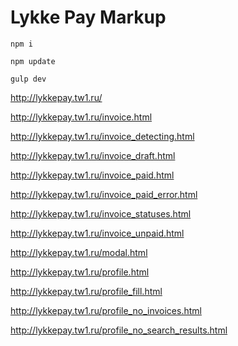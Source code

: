 # Lykke Pay Markup

`npm i`

`npm update`

`gulp dev`


http://lykkepay.tw1.ru/

http://lykkepay.tw1.ru/invoice.html

http://lykkepay.tw1.ru/invoice_detecting.html

http://lykkepay.tw1.ru/invoice_draft.html

http://lykkepay.tw1.ru/invoice_paid.html

http://lykkepay.tw1.ru/invoice_paid_error.html

http://lykkepay.tw1.ru/invoice_statuses.html

http://lykkepay.tw1.ru/invoice_unpaid.html

http://lykkepay.tw1.ru/modal.html

http://lykkepay.tw1.ru/profile.html

http://lykkepay.tw1.ru/profile_fill.html

http://lykkepay.tw1.ru/profile_no_invoices.html

http://lykkepay.tw1.ru/profile_no_search_results.html











